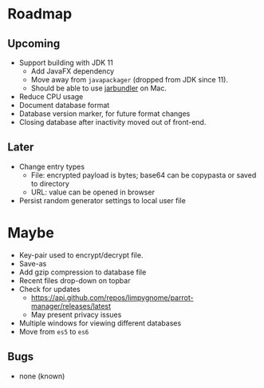 # Roadmap

## Upcoming
- Support building with JDK 11
    - Add JavaFX dependency
    - Move away from `javapackager` (dropped from JDK since 11).
    - Should be able to use [jarbundler](https://stackoverflow.com/questions/14917908/convert-java-to-app-file-for-macosx-using-jarbundler)
      on Mac.
- Reduce CPU usage
- Document database format
- Database version marker, for future format changes
- Closing database after inactivity moved out of front-end.

## Later
- Change entry types
  - File: encrypted payload is bytes; base64 can be copypasta or saved to directory
  - URL: value can be opened in browser
- Persist random generator settings to local user file

# Maybe
- Key-pair used to encrypt/decrypt file.
- Save-as
- Add gzip compression to database file
- Recent files drop-down on topbar
- Check for updates
    - <https://api.github.com/repos/limpygnome/parrot-manager/releases/latest>
    - May present privacy issues
- Multiple windows for viewing different databases
- Move from `es5` to `es6`

## Bugs
- none (known)
